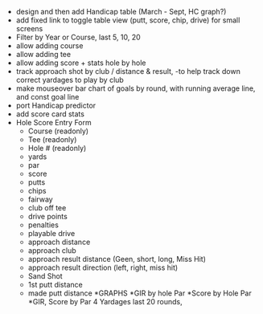 * design and then add Handicap table (March - Sept, HC graph?)
* add fixed link to toggle table view (putt, score, chip, drive) for small screens
* Filter by Year or Course, last 5, 10, 20
* allow adding course
* allow adding tee
* allow adding score + stats hole by hole
* track approach shot by club / distance & result, -to help track down correct yardages to play by club
* make mouseover bar chart of goals by round, with running average line, and const goal line
* port Handicap predictor
* add score card stats
* Hole Score Entry Form
    * Course (readonly)
    * Tee (readonly)
    * Hole # (readonly)
    * yards
    * par
    * score
    * putts
    * chips
    * fairway
    * club off tee
    * drive points
    * penalties
    * playable drive
    * approach distance
    * approach club
    * approach result distance (Geen, short, long, Miss Hit)
    * approach result direction (left, right, miss hit)
    * Sand Shot
    * 1st putt distance
    * made putt distance
*GRAPHS
    *GIR by hole Par
    *Score by Hole Par
    *GIR, Score by Par 4 Yardages last 20 rounds,
